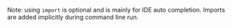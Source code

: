 Note: using `import` is optional and is mainly for IDE auto completion. Imports are added implicitly
during command line run.  